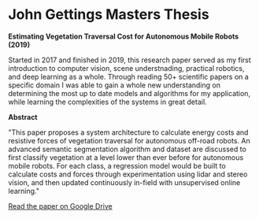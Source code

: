 # John Gettings Masters Thesis
**Estimating Vegetation Traversal Cost for Autonomous Mobile Robots (2019)**

Started in 2017 and finished in 2019, this research paper served as my first introduction to computer vision, scene understnading, practical robotics, and deep learning as a whole. Through reading 50+ scientific papers on a specific domain I was able to gain a whole new understanding on determining the most up to date models and algorithms for my application, while learning the complexities of the systems in great detail. 




**Abstract**

"This paper proposes a system architecture to calculate energy costs and resistive forces of vegetation traversal for autonomous off-road robots. An advanced semantic segmentation algorithm and dataset are discussed to first classify vegetation at a level lower than ever before for autonomous mobile robots. For each class, a regression model would be built to calculate costs and forces through experimentation using lidar and stereo vision, and then updated continuously in-field with unsupervised online learning."

[Read the paper on Google Drive](https://docs.google.com/document/d/1pVi-mvsyLUTZHQVjkcp6ldjT3HxefsHi/edit?usp=sharing&ouid=116182132471744464800&rtpof=true&sd=true)
